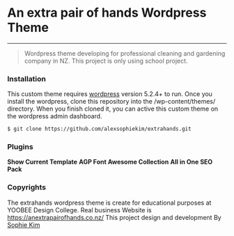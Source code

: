 # An extra pair of hands Wordpress Theme
---
> Wordpress theme developing for professional cleaning and gardening company in NZ. This project is only using school project.

### Installation

This custom theme requires [wordpress](https://Wordpress.org.) version 5.2.4+ to run.
Once you install the wordpress, clone this repository into the /wp-content/themes/ directory. When you finish cloned it, you can active this custom theme on the wordpress admin dashboard.

```sh
$ git clone https://github.com/alexsophiekim/extrahands.git
```

### Plugins

**Show Current Template**
**AGP Font Awesome Collection**
**All in One SEO Pack**

### Copyrights

The extrahands wordpress theme is create for educational purposes at YOOBEE Design College.
Real business Website is https://anextrapairofhands.co.nz/
This project design and development By  </b> [Sophie Kim](https://sophie-kim.com/)
